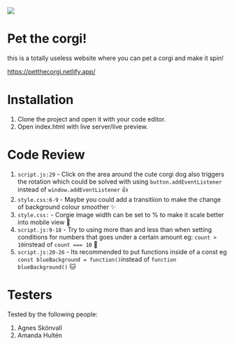 <img src="https://media.giphy.com/media/eeUJaTwsHh3tswkaYm/giphy.gif">

# Pet the corgi!

this is a totally useless website where you can pet a corgi and make it spin!

https://petthecorgi.netlify.app/

# Installation

1. Clone the project and open it with your code editor.
2. Open index.html with live server/live preview. 

# Code Review

1. `script.js:29` - Click on the area around the cute corgi dog also triggers the rotation which could be solved with using `button.addEventListener` instead of `window.addEventListener` 👍
2. `style.css:6-9` - Maybe you could add a transitiion to make the change of background colour smoother ✨
3. `style.css:` - Corgie image width can be set to % to make it scale better into mobile view 🐶
4. `script.js:9-18` - Try to using more than and less than when setting conditions for numbers that goes under a certain amount eg: `count > 10`instead of `count === 10` 🧮
5. `script.js:20-26` - Its recommended to put functions inside of a const eg `const blueBackground = function()`instead of `function blueBackground()` 🐱

# Testers

Tested by the following people:

1. Agnes Skönvall
2. Amanda Hultén
